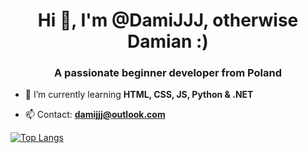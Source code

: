 <h1 align="center">Hi 👋, I'm @DamiJJJ, otherwise Damian :)</h1>
<h3 align="center">A passionate beginner developer from Poland</h3>

- 🌱 I’m currently learning **HTML, CSS, JS, Python & .NET**

- 📫 Contact: **damijjj@outlook.com**

[![Top Langs](https://github-readme-stats.vercel.app/api/top-langs/?username=DamiJJJ&layout=compact)](https://github.com/DamiJJJ/github-readme-stats)
